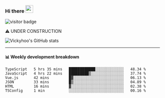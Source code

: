 ### Hi there <a href="https://www.gautamkrishnar.com/"><img src="https://media.giphy.com/media/hvRJCLFzcasrR4ia7z/giphy.gif" width="25px"></a>

![visitor badge](https://visitor-badge.glitch.me/badge?page_id=vickyhoo.vickyhoo&left_color=black&right_color=cornflowerblue)

⚠️ UNDER CONSTRUCTION

![Vickyhoo's GitHub stats](https://github-readme-stats.vercel.app/api?username=vickyhoo&theme=react&show_icons=true&count_private=true)

---

#### :bar_chart: Weekly development breakdown

<!--START_SECTION:waka-->

```text
TypeScript   5 hrs 35 mins   ████████████░░░░░░░░░░░░░   48.34 %
JavaScript   4 hrs 22 mins   █████████▒░░░░░░░░░░░░░░░   37.74 %
Vue.js       42 mins         █▓░░░░░░░░░░░░░░░░░░░░░░░   06.13 %
JSON         33 mins         █▒░░░░░░░░░░░░░░░░░░░░░░░   04.89 %
HTML         16 mins         ▓░░░░░░░░░░░░░░░░░░░░░░░░   02.38 %
TSConfig     1 min           ░░░░░░░░░░░░░░░░░░░░░░░░░   00.16 %
```

<!--END_SECTION:waka-->


<!--
**vickyhoo/vickyhoo** is a ✨ _special_ ✨ repository because its `README.md` (this file) appears on your GitHub profile.

Here are some ideas to get you started:

- 🔭 I’m currently working on ...
- 🌱 I’m currently learning ...
- 👯 I’m looking to collaborate on ...
- 🤔 I’m looking for help with ...
- 💬 Ask me about ...
- 📫 How to reach me: ...
- 😄 Pronouns: ...
- ⚡ Fun fact: ...
-->
